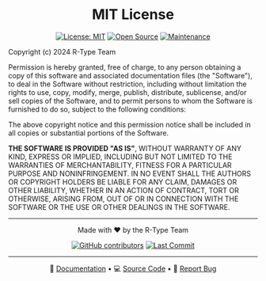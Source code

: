 <div align="center">

# MIT License 

[![License: MIT](https://img.shields.io/badge/License-MIT-yellow.svg)](https://opensource.org/licenses/MIT)
[![Open Source](https://badges.frapsoft.com/os/v1/open-source.svg?v=103)](https://opensource.org/)
[![Maintenance](https://img.shields.io/badge/Maintained%3F-yes-green.svg)](https://github.com/EpitechPromo2027/B-CPP-500-MAR-5-2-rtype-jeremy.bisson/graphs/commit-activity)

</div>

Copyright (c) 2024 R-Type Team

Permission is hereby granted, free of charge, to any person obtaining a copy
of this software and associated documentation files (the "Software"), to deal
in the Software without restriction, including without limitation the rights
to use, copy, modify, merge, publish, distribute, sublicense, and/or sell
copies of the Software, and to permit persons to whom the Software is
furnished to do so, subject to the following conditions:

The above copyright notice and this permission notice shall be included in all
copies or substantial portions of the Software.

**THE SOFTWARE IS PROVIDED "AS IS"**, WITHOUT WARRANTY OF ANY KIND, EXPRESS OR
IMPLIED, INCLUDING BUT NOT LIMITED TO THE WARRANTIES OF MERCHANTABILITY,
FITNESS FOR A PARTICULAR PURPOSE AND NONINFRINGEMENT. IN NO EVENT SHALL THE
AUTHORS OR COPYRIGHT HOLDERS BE LIABLE FOR ANY CLAIM, DAMAGES OR OTHER
LIABILITY, WHETHER IN AN ACTION OF CONTRACT, TORT OR OTHERWISE, ARISING FROM,
OUT OF OR IN CONNECTION WITH THE SOFTWARE OR THE USE OR OTHER DEALINGS IN THE
SOFTWARE.

---

<div align="center">

Made with ❤️ by the R-Type Team

[![GitHub contributors](https://img.shields.io/github/contributors/EpitechPromo2027/B-CPP-500-MAR-5-2-rtype-jeremy.bisson?style=flat)](https://github.com/EpitechPromo2027/B-CPP-500-MAR-5-2-rtype-jeremy.bisson/graphs/contributors)
[![Last Commit](https://img.shields.io/github/last-commit/EpitechPromo2027/B-CPP-500-MAR-5-2-rtype-jeremy.bisson)](https://github.com/EpitechPromo2027/B-CPP-500-MAR-5-2-rtype-jeremy.bisson/commits/main)

---

📝 [Documentation](docs/index.md) • 💻 [Source Code](https://github.com/EpitechPromo2027/B-CPP-500-MAR-5-2-rtype-jeremy.bisson) • 🐛 [Report Bug](issues)

</div>